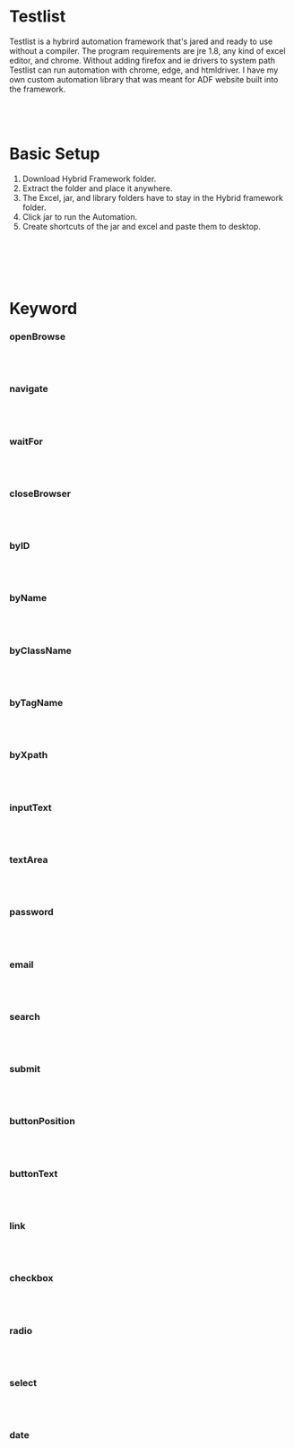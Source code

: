 # Testlist
Testlist is a hybrird automation framework that's jared and ready to use without a compiler. The program requirements are jre 1.8, any kind of excel editor, and chrome. Without adding firefox and ie drivers to system path Testlist can run automation with chrome, edge, and htmldriver. I have my own custom automation library that was meant for ADF website built into the framework. 
<br>
<br>
<br>
<br>

# Basic Setup
1) Download Hybrid Framework folder.
2) Extract the folder and place it anywhere.
3) The Excel, jar, and library folders have to 
   stay in the Hybrid framework folder.
4) Click jar to run the Automation. 
5) Create shortcuts of the jar and excel
   and paste them to desktop.
<br>
<br>
<br>
<br>

# Keyword
<h3>openBrowse</h3><br>
<br>
<h3>navigate</h3><br>
<br>
<h3>waitFor</h3><br>
<br>
<h3>closeBrowser</h3><br>
<br>
<h3>byID</h3><br>
<br>
<h3>byName</h3><br>
<br>
<h3>byClassName</h3><br>
<br>
<h3>byTagName</h3><br>
<br>
<h3>byXpath</h3><br>
<br>
<h3>inputText</h3><br>
<br>
<h3>textArea</h3><br>
<br>
<h3>password</h3><br>
<br>
<h3>email</h3><br>
<br>
<h3>search</h3><br>
<br>
<h3>submit</h3><br>
<br>
<h3>buttonPosition</h3><br>
<br>
<h3>buttonText</h3><br>
<br>
<h3>link</h3><br>
<br>
<h3>checkbox</h3><br>
<br>
<h3>radio</h3><br>
<br>
<h3>select</h3><br>
<br>
<h3>date</h3><br>
<br>
















